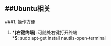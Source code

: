 ##Ubuntu相关
---

###1. 操作方便
1. *__[右键终端]__: 可随处右键打开终端   
	*__$__: sudo apt-get install nautils-open-terminal
